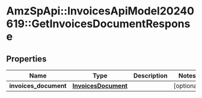 # AmzSpApi::InvoicesApiModel20240619::GetInvoicesDocumentResponse

## Properties
Name | Type | Description | Notes
------------ | ------------- | ------------- | -------------
**invoices_document** | [**InvoicesDocument**](InvoicesDocument.md) |  | [optional] 

